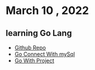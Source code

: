 # March 10 , 2022 
## learning Go Lang
* [Github Repo](https://github.com/Riyaz-khan-shuvo/go)
* [Go Connect With mySql](https://github.com/Riyaz-khan-shuvo/go-connect-mySql)
* [Go With Project](https://github.com/Riyaz-khan-shuvo/go-with-project)
